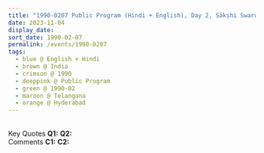 ```yaml
---
title: "1990-0207 Public Program (Hindi + English), Day 2, Sākṣhi Swarūp (The Witness State), Hyderabad, Telangana, India"
date: 2023-11-04
display_date: 
sort_date: 1990-02-07
permalink: /events/1990-0207
tags:
  - blue @ English + Hindi
  - brown @ India
  - crimson @ 1990
  - deeppink @ Public Program
  - green @ 1990-02
  - maroon @ Telangana
  - orange @ Hyderabad
---
```


<br>

<wave-list>
  <list-title color="DarkSeaGreen" width="55">Key Quotes</list-title>
  <list-item color="BlanchedAlmond" width="280"><b>Q1:</b> <i></i></list-item>
  <list-item color="Lavender" width="280"><b>Q2:</b> <i></i></list-item>
</wave-list>

<br>

<wave-list>
  <list-title color="DarkSeaGreen" width="55">Comments</list-title>
  <list-item color="BlanchedAlmond" width="280"><b>C1:</b> <i></i></list-item>
  <list-item color="Lavender" width="280"><b>C2:</b> <i></i></list-item>
</wave-list>
